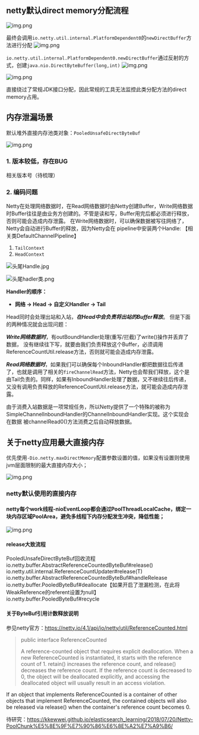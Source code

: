 ## netty默认direct memory分配流程
![img.png](materials/netty/直接内存分配流程.png)

最终会调用`io.netty.util.internal.PlatformDependent0`的`newDirectBuffer`方法进行分配
![img.png](materials/netty/PlatformDependent0分配直接内存.png)

`io.netty.util.internal.PlatformDependent0.newDirectBuffer`通过反射的方式，创建`java.nio.DirectByteBuffer(long,int)`
![img.png](materials/netty/PlatformDependent0反射实例化.png)

![img.png](materials/netty/DirectByteBuffer构造方法.png)

直接绕过了常规JDK接口分配，因此常规的工具无法监控此类分配方法的direct memory占用。

## 内存泄漏场景

默认堆外直接内存池类对象：`PooledUnsafeDirectByteBuf`

![img.png](materials/netty/PooledUnsafeDirectByteBuf.png)

### 1. 版本较低，存在BUG
相关版本号（待梳理）

### 2. 编码问题
Netty在处理网络数据时，在Read网络数据时由Netty创建Buffer，Write网络数据时Buffer往往是由业务方创建的。不管是读和写，Buffer用完后都必须进行释放，否则可能会造成内存泄露。
在Write网络数据时，可以确保数据被写往网络了，Netty会自动进行Buffer的释放，因为Netty会在 pipeline中安装两个Handle:
【相关类DefaultChannelPipeline】
1. `TailContext`
2. `HeadContext`

![头尾Handle.jpg](materials%2Fnetty%2F%E5%A4%B4%E5%B0%BEHandle.jpg)

![头尾hadler类.png](materials%2Fnetty%2F%E5%A4%B4%E5%B0%BEhadler%E7%B1%BB.png)

**Handler的顺序：**
- **网络 -> Head -> 自定义Handler -> Tail** 

Head同时会处理出站和入站，_**在Head中会负责将出站的Buffer释放**_。 但是下面的两种情况就会出现问题：

**_Write网络数据时_**，有outBoundHandler处理(重写/拦截)了write()操作并丢弃了数据， 没有继续往下写，就要由我们负责释放这个Buffer，必须调用ReferenceCountUtil.release方法，否则就可能会造成内存泄露。

_**Read网络数据时**_，如果我们可以确保每个InboundHandler都把数据往后传递了，也就是调用了相关的`fireChannelRead`方法，Netty也会帮我们释放，这个是由Tail负责的。同样，如果有InboundHandler处理了数据，又不继续往后传递，又没有调用负责释放的ReferenceCountUtil.release方法，就可能会造成内存泄露。

由于消费入站数据是一项常规任务，所以Netty提供了一个特殊的被称为 SimpleChannelInboundHandler的ChannelInboundHandler实现。这个实现会在数据 被channelRead0()方法消费之后自动释放数据。

## 关于netty应用最大直接内存

优先使用`-Dio.netty.maxDirectMemory`配置参数设置的值，如果没有设置则使用jvm层面限制的最大直接内存大小；

![img.png](materials/netty/netty最大直接内存.png)

### netty默认使用的直接内存

#### netty每个work线程-nioEventLoop都会通过PoolThreadLocalCache，绑定一块内存区域PoolArea，避免多线程下内存分配发生冲突，降低性能；
![img.png](materials/netty/netty-threadlocal直接内存段.png)

#### release大致流程
PooledUnsafeDirectByteBuf回收流程  
io.netty.buffer.AbstractReferenceCountedByteBuf#release()  
io.netty.util.internal.ReferenceCountUpdater#release(T)  
io.netty.buffer.AbstractReferenceCountedByteBuf#handleRelease  
io.netty.buffer.PooledByteBuf#deallocate【如果开启了泄漏检测，在此将WeakReference的referent设置为null】  
io.netty.buffer.PooledByteBuf#recycle  

#### 关于ByteBuf引用计数释放说明
参见netty官方：https://netty.io/4.1/api/io/netty/util/ReferenceCounted.html

> public interface ReferenceCounted
> 
> A reference-counted object that requires explicit deallocation.
> When a new ReferenceCounted is instantiated, it starts with the reference count of 1. retain() increases the reference count, and release() decreases the reference count. If the reference count is decreased to 0, the object will be deallocated explicitly, and accessing the deallocated object will usually result in an access violation.

If an object that implements ReferenceCounted is a container of other objects that implement ReferenceCounted, the contained objects will also be released via release() when the container's reference count becomes 0.




待研究：https://kkewwei.github.io/elasticsearch_learning/2018/07/20/Netty-PoolChunk%E5%8E%9F%E7%90%86%E6%8E%A2%E7%A9%B6/